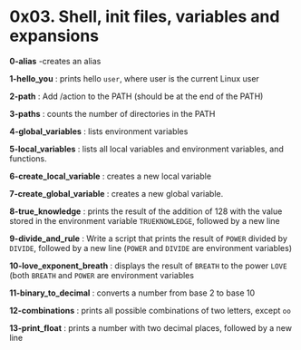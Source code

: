 # 0x03. Shell, init files, variables and expansions

**0-alias** -creates an alias

**1-hello_you** : prints hello `user`, where user is the current Linux user

**2-path** : Add /action to the PATH (should be at the end of the PATH)

**3-paths** : counts the number of directories in the PATH

**4-global_variables** : lists environment variables

**5-local_variables** : lists all local variables and environment variables, and functions.

**6-create_local_variable** : creates a new local variable

**7-create_global_variable** : creates a new global variable.

**8-true_knowledge** : prints the result of the addition of 128 with the value stored in the environment variable `TRUEKNOWLEDGE`, followed by a new line

**9-divide_and_rule** : Write a script that prints the result of `POWER` divided by `DIVIDE`, followed by a new line (`POWER` and `DIVIDE` are environment variables)

**10-love_exponent_breath** : displays the result of `BREATH` to the power `LOVE` (both `BREATH` and `POWER` are environment variables

**11-binary_to_decimal** : converts a number from base 2 to base 10

**12-combinations** : prints all possible combinations of two letters, except `oo`

**13-print_float** : prints a number with two decimal places, followed by a new line
